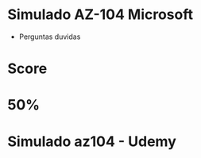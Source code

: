  # Simulado AZ-104 Microsoft 

 - Perguntas duvidas

 # Score
 # 50%


 # Simulado az104 - Udemy

 

